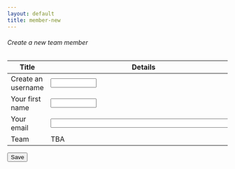 ```yaml
---
layout: default
title: member-new
---
```


<div>
        <div class="card shadow mb-4">
            <div class="card-header py-3">
                <h6 class="m-0 font-weight-bold text-primary">Create a new team member</h6>
            </div>
            <div class="card-body">
                <div class="table-responsive">
                    <table class="table table-bordered" id="22" width="100%" cellspacing="0">
                        <thead><th>Title</th><th>Details</th></thead>                       
                            <tbody>
                                <tr><td>Create an username</td>
                                <td><input type="text" id="alias" name="alias" required minlength="4" maxlength="25" size="10"></td></tr>
                                <tr><td>Your first name</td>
                                <td><input type="text" id="first_name" name="first_name" required
                            minlength="4" maxlength="8" size="10"></td></tr>
                                <tr><td>Your email</td><td><input type="text" id="emailmain" name="emailmain" required
                            minlength="4" maxlength="120" size="50"></td></tr>
                                <tr><td>Team</td><td>TBA</td></tr>
                            </tbody>         
                    </table>
                </div>
            </div>
        <div>
</div>
<!-- <div>
    <button class="btn btn-primary btn-block" type="button" id="btn1"  onclick='fn1()'>Save</button>
</div> -->

<div>
    <button class="btn btn-primary btn-block" type="button" id="btn1"  onclick='newUserData()'>Save</button>
</div>